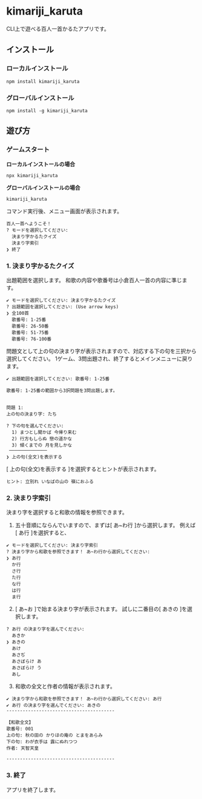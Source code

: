 # kimariji_karuta

CLI上で遊べる百人一首かるたアプリです。

## インストール

### ローカルインストール

```
npm install kimariji_karuta
```

### グローバルインストール

```
npm install -g kimariji_karuta
```

## 遊び方

### ゲームスタート

**ローカルインストールの場合**

```
npx kimariji_karuta
```

**グローバルインストールの場合**

```
kimariji_karuta
```

コマンド実行後、メニュー画面が表示されます。

```
百人一首へようこそ！
? モードを選択してください:
  決まり字かるたクイズ
  決まり字索引
❯ 終了
```

### 1. 決まり字かるたクイズ

出題範囲を選択します。
和歌の内容や歌番号は小倉百人一首の内容に準じます。

```
✔ モードを選択してください: 決まり字かるたクイズ
? 出題範囲を選択してください: (Use arrow keys)
❯ 全100首
  歌番号: 1-25番
  歌番号: 26-50番
  歌番号: 51-75番
  歌番号: 76-100番
```

問題文として上の句の決まり字が表示されますので、対応する下の句を三択から選択してください。
1ゲーム、3問出題され、終了するとメインメニューに戻ります。

```
✔ 出題範囲を選択してください: 歌番号: 1-25番

歌番号: 1-25番の範囲から3択問題を3問出題します。


問題 1:
上の句の決まり字: たち

? 下の句を選んでください:
  1) まつとし聞かば 今帰り来む
  2) 行方もしらぬ 戀の道かな
  3) 傾くまでの 月を見しかな
 ──────────────
❯ 上の句(全文)を表示する
```

[ 上の句(全文)を表示する ]を選択するとヒントが表示されます。

```
ヒント: 立別れ いなばの山の 嶺におふる
```

### 2. 決まり字索引

決まり字を選択すると和歌の情報を参照できます。

1. 五十音順にならんでいますので、まずは[ あ~わ行 ]から選択します。
   例えば[ あ行 ]を選択すると、

```
✔ モードを選択してください: 決まり字索引
? 決まり字から和歌を参照できます！ あ~わ行から選択してください:
❯ あ行
  か行
  さ行
  た行
  な行
  は行
  ま行
```

2. [ あ~お ]で始まる決まり字が表示されます。
   試しに二番目の[ あきの ]を選択します。

```
? あ行 の決まり字を選んでください:
  あきか
❯ あきの
  あけ
  あさぢ
  あさぼらけ あ
  あさぼらけ う
  あし
```

3. 和歌の全文と作者の情報が表示されます。

```
✔ 決まり字から和歌を参照できます！ あ~わ行から選択してください: あ行
✔ あ行 の決まり字を選んでください: あきの
----------------------------------------

【和歌全文】
歌番号: 001
上の句: 秋の田の かりほの庵の とまをあらみ
下の句: わが衣手は 露にぬれつつ
作者: 天智天皇

----------------------------------------
```

### 3. 終了

アプリを終了します。
